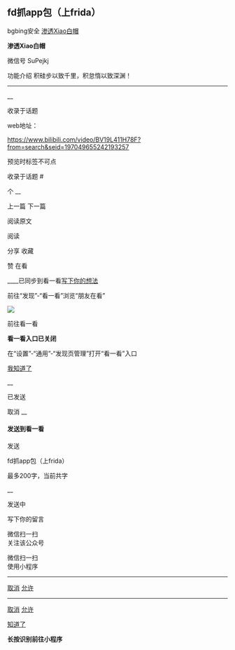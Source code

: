 ##  fd抓app包（上frida）

bgbing安全  [ 渗透Xiao白帽 ](javascript:void\(0\);)

**渗透Xiao白帽** ![]()

微信号 SuPejkj

功能介绍 积硅步以致千里，积怠惰以致深渊！

____

__

收录于话题

  

web地址：

https://www.bilibili.com/video/BV19L411H78F?from=search&seid=197049655242193257  

  

预览时标签不可点

收录于话题 #

个 __

上一篇 下一篇

阅读原文

阅读

分享 收藏

赞 在看

____已同步到看一看[写下你的想法](javascript:;)

前往“发现”-“看一看”浏览“朋友在看”

![](//res.wx.qq.com/mmbizwap/zh_CN/htmledition/images/pic/appmsg/pic_like_comment55871f.png)

前往看一看

**看一看入口已关闭**

在“设置”-“通用”-“发现页管理”打开“看一看”入口

[我知道了](javascript:;)

__

已发送

取消 __

####  发送到看一看

发送

fd抓app包（上frida）

最多200字，当前共字

__

发送中

写下你的留言

微信扫一扫  
关注该公众号

微信扫一扫  
使用小程序

****

[取消](javascript:void\(0\);) [允许](javascript:void\(0\);)

****

[取消](javascript:void\(0\);) [允许](javascript:void\(0\);)

[知道了](javascript:;)

**长按识别前往小程序**

![]()

